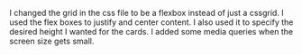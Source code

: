 I changed the grid in the css file to be a flexbox instead of just a cssgrid. I used the flex boxes to justify and center content. I also used it to specify the desired height I wanted for the cards. I added some media queries when the screen size gets small.